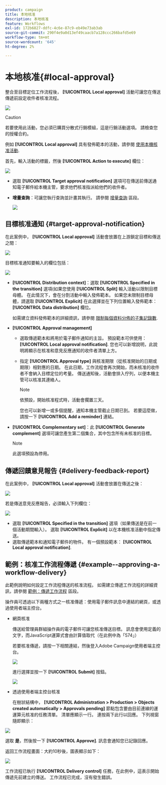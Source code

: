 ```yaml
---
product: campaign
title: 本地核准
description: 本地核准
feature: Workflows
exl-id: 172b6827-ddfc-4c6e-87c9-eb49e73ab3ab
source-git-commit: 290f4e9a0d13ef49caacb7a128ccc266bafd5e69
workflow-type: tm+mt
source-wordcount: '645'
ht-degree: 2%

---
```


# 本地核准{#local-approval}

整合至目標定位工作流程後， **[!UICONTROL Local approval]** 活動可讓您在傳送傳遞前設定收件者核准流程。

![](assets/local_validation_0.png)

>[!CAUTION]
>
>若要使用此活動，您必須已購買分散式行銷模組，這是行銷活動選項。 請檢查您的授權合約。

例如 **[!UICONTROL Local approval]** 具有發佈範本的活動，請參閱 [使用本機核准活動](local-approval-activity.md).

首先，輸入活動的標籤，然後 **[!UICONTROL Action to execute]** 欄位：

![](assets/local_validation_1.png)

* 選取 **[!UICONTROL Target approval notification]** 選項可在傳送前傳送通知電子郵件給本機主管，要求他們核准指派給他們的收件者。

* **增量查詢**：可讓您執行查詢並計畫其執行。 請參閱 [增量查詢](incremental-query.md) 區段。

   ![](assets/local_validation_intro_3.png)

## 目標核准通知 {#target-approval-notification}

在此案例中， **[!UICONTROL Local approval]** 活動會放置在上游鎖定目標和傳送之間：

![](assets/local_validation_2.png)

目標核准通知要輸入的欄位包括：

![](assets/local_validation_3.png)

* **[!UICONTROL Distribution context]**：選取 **[!UICONTROL Specified in the transition]** 選項(如果您使用 **[!UICONTROL Split]** 輸入活動以限制目標母體。 在此情況下，會在分割活動中輸入發佈範本。 如果您未限制目標母體，請選取 **[!UICONTROL Explicit]** 在此選擇並在下列位置輸入發佈範本： **[!UICONTROL Data distribution]** 欄位。

   如需建立資料發佈範本的詳細資訊，請參閱 [限制每個資料分佈的子集記錄數](split.md#limiting-the-number-of-subset-records-per-data-distribution).

* **[!UICONTROL Approval management]**

   * 選取傳遞範本和將用於電子郵件通知的主旨。 預設範本可供使用： **[!UICONTROL Local approval notification]**. 您也可以新增說明，此說明將顯示在核准和意見反應通知的收件者清單上方。
   * 指定 **[!UICONTROL Approval type]** 與核准期限（從核准開始的日期或期限）相對應的日期。 在此日期，工作流程會再次開始，而未核准的收件者不會納入目標定位的考量。 傳送通知後，活動會排入佇列，以便本機主管可以核准其連絡人。

      >[!NOTE]
      >
      >依預設，開始核准程式時，活動會擱置三天。

      您也可以新增一或多個提醒，通知本機主管截止日期已到。 若要這麼做，請按一下 **[!UICONTROL Add a reminder]** 連結。

* **[!UICONTROL Complementary set]**：此 **[!UICONTROL Generate complement]** 選項可讓您產生第二個集合，其中包含所有未核准的目標。

   >[!NOTE]
   >
   >此選項預設為停用。

## 傳遞回饋意見報告 {#delivery-feedback-report}

在此案例中， **[!UICONTROL Local approval]** 活動會放置在傳送之後：

![](assets/local_validation_4.png)

若是傳送意見反應報告，必須輸入下列欄位：

![](assets/local_validation_workflow_4.png)

* 選取 **[!UICONTROL Specified in the transition]** 選項（如果傳送是在前一個活動期間輸入）。 選取 **[!UICONTROL Explicit]** 以在本機核准活動中指定傳送。
* 選取傳遞範本和通知電子郵件的物件。 有一個預設範本： **[!UICONTROL Local approval notification]**.

## 範例：核准工作流程傳遞 {#example--approving-a-workflow-delivery}

此範例說明如何設定工作流程傳送的核准流程。 如需建立傳遞工作流程的詳細資訊，請參閱 [範例：傳遞工作流程](delivery.md#example--delivery-workflow) 區段。

操作員可透過以下兩種方式之一核准傳遞：使用電子郵件訊息中連結的網頁，或透過使用者端主控台。

* 網頁核准

   傳送給管理員群組操作員的電子郵件可讓您核准傳送目標。 訊息會使用定義的文字，而JavaScript運算式會由計算值取代（在此例中為「574」）

   若要核准傳遞，請按一下相關連結，然後登入Adobe Campaign使用者端主控台。

   ![](assets/new-workflow-valid-webaccess.png)

   進行選擇並按一下 **[!UICONTROL Submit]** 按鈕。

   ![](assets/new-workflow-valid-webaccess-confirm.png)

* 透過使用者端主控台核准

   在樹狀結構中， **[!UICONTROL Administration > Production > Objects created automatically > Approvals pending]** 節點包含要由目前連線的運運算元核准的任務清單。 清單應顯示一行。 連按兩下此行以回應。 下列視窗隨即顯示：

![](assets/new-workflow-7.png)

選取 **是**，然後按一下 **[!UICONTROL Approve]**. 訊息會通知您已記錄回應。

返回工作流程畫面：大約10秒後，圖表顯示如下：

![](assets/new-workflow-8.png)

工作流程已執行 **[!UICONTROL Delivery control]** 任務，在此例中，這表示開始傳遞先前建立的傳送。 工作流程已完成，沒有發生錯誤。
